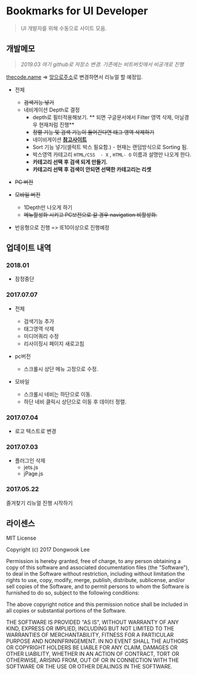 # Bookmarks for UI Developer
> UI 개발자를 위해 수동으로 사이트 모음.

## 개발메모
> _2019.03 여기 github로 저장소 변경. 기존에는 비트버킷에서 비공개로 진행_

[thecode.name](http://thecode.name) => [앞으로주소](https://buppagi.github.io/ui-dev-bookmarks/)로 변경하면서 리뉴얼 할 예정임. 

+ 전체
    + ~~검색기능 넣기~~
    + 네비게이션 Depth로 결정
        + depth로 필터적용해보기. ** 되면 구글문서에서 Filter 영역 삭제, 아닐경우 현재처럼 진행**
        + ~~정렬 기능 및 검색 기능이 들어간다면 태그 영역 삭제하기~~
        + 네이비게이션 **[참고사이트](http://www.alessioatzeni.com/wp-content/tutorials/html-css/CSS3-DropdownMenu/index.html)**
        + Sort 기능 넣기(셀럭트 박스 필요함.) - 현재는 랜덤방식으로 Sorting 됨.
        + 박스영역 카테고리 ```HTML/CSS  - X```  ,  ```HTML- O``` 이름과 설명만 나오게 한다.
        + **카테고리 선택 후 검색 되게 만들기.**
        + **카테고리 선택 후 검색이 안되면 선택한 카테고리는 리셋**

+ ~~PC 버전~~
+ ~~모바일 버전~~
    + 1Depth만 나오게 하기
    + ~~메뉴활성화 시키고 PC보전으로 갈 경우 navigation 비활성화.~~


+ 반응형으로 진행 => IE10이상으로 진행예정
    

## 업데이트 내역
### 2018.01 
+ 잠정중단

### 2017.07.07
+ 전체
    + 검색기능 추가
    + 태그영역 삭제 
    + 미디어쿼리 수정
    + 리사이징시 페이지 새로고침
    
+ pc버전
    + 스크롤시 상단 메뉴 고정으로 수정.

+ 모바일
    + 스크롤시 네비는 하단으로 이동.
    + 하단 네비 클릭시 상단으로 이동 후 데이터 정렬.

### 2017.07.04
+ 로고 텍스트로 변경

### 2017.07.03
+ 플러그인 삭제
    + jets.js
    + jPage.js

### 2017.05.22 
즐겨찾기 리뉴얼 진행 시작하기


## 라이센스
MIT License

Copyright (c) 2017 Dongwook Lee

Permission is hereby granted, free of charge, to any person obtaining a copy
of this software and associated documentation files (the "Software"), to deal
in the Software without restriction, including without limitation the rights
to use, copy, modify, merge, publish, distribute, sublicense, and/or sell
copies of the Software, and to permit persons to whom the Software is
furnished to do so, subject to the following conditions:

The above copyright notice and this permission notice shall be included in all
copies or substantial portions of the Software.

THE SOFTWARE IS PROVIDED "AS IS", WITHOUT WARRANTY OF ANY KIND, EXPRESS OR
IMPLIED, INCLUDING BUT NOT LIMITED TO THE WARRANTIES OF MERCHANTABILITY,
FITNESS FOR A PARTICULAR PURPOSE AND NONINFRINGEMENT. IN NO EVENT SHALL THE
AUTHORS OR COPYRIGHT HOLDERS BE LIABLE FOR ANY CLAIM, DAMAGES OR OTHER
LIABILITY, WHETHER IN AN ACTION OF CONTRACT, TORT OR OTHERWISE, ARISING FROM,
OUT OF OR IN CONNECTION WITH THE SOFTWARE OR THE USE OR OTHER DEALINGS IN THE
SOFTWARE.
